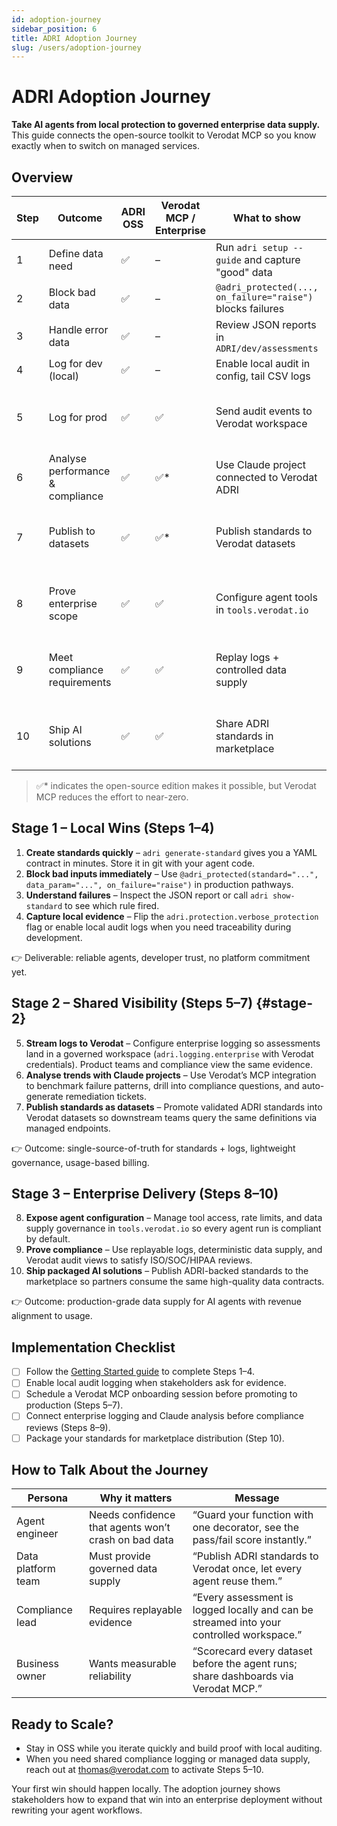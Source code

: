 ```yaml
---
id: adoption-journey
sidebar_position: 6
title: ADRI Adoption Journey
slug: /users/adoption-journey
---
```


# ADRI Adoption Journey

**Take AI agents from local protection to governed enterprise data supply.** This guide connects the open-source toolkit to Verodat MCP so you know exactly when to switch on managed services.

## Overview

| Step | Outcome | ADRI OSS | Verodat MCP / Enterprise | What to show | Revenue Model |
|------|---------|----------|---------------------------|--------------|---------------|
| 1 | Define data need | ✅ | – | Run `adri setup --guide` and capture "good" data | OSS – Free |
| 2 | Block bad data | ✅ | – | `@adri_protected(..., on_failure="raise")` blocks failures | OSS – Free |
| 3 | Handle error data | ✅ | – | Review JSON reports in `ADRI/dev/assessments` | OSS – Free |
| 4 | Log for dev (local) | ✅ | – | Enable local audit in config, tail CSV logs | OSS – Free |
| 5 | Log for prod | ✅ | ✅ | Send audit events to Verodat workspace | Token burn-down (single app) |
| 6 | Analyse performance & compliance | ✅ | ✅* | Use Claude project connected to Verodat ADRI | Token burn-down |
| 7 | Publish to datasets | ✅ | ✅* | Publish standards to Verodat datasets | Token burn-down + Dataset licence |
| 8 | Prove enterprise scope | ✅ | ✅ | Configure agent tools in `tools.verodat.io` | Token burn-down + Dataset licence |
| 9 | Meet compliance requirements | ✅ | ✅ | Replay logs + controlled data supply | Token burn-down + Dataset licence |
| 10 | Ship AI solutions | ✅ | ✅ | Share ADRI standards in marketplace | Token burn-down + Dataset licence |

> ✅* indicates the open-source edition makes it possible, but Verodat MCP reduces the effort to near-zero.

## Stage 1 – Local Wins (Steps 1–4)

1. **Create standards quickly** – `adri generate-standard` gives you a YAML contract in minutes. Store it in git with your agent code.
2. **Block bad inputs immediately** – Use `@adri_protected(standard="...", data_param="...", on_failure="raise")` in production pathways.
3. **Understand failures** – Inspect the JSON report or call `adri show-standard` to see which rule fired.
4. **Capture local evidence** – Flip the `adri.protection.verbose_protection` flag or enable local audit logs when you need traceability during development.

👉 Deliverable: reliable agents, developer trust, no platform commitment yet.

## Stage 2 – Shared Visibility (Steps 5–7) {#stage-2}

5. **Stream logs to Verodat** – Configure enterprise logging so assessments land in a governed workspace (`adri.logging.enterprise` with Verodat credentials). Product teams and compliance view the same evidence.
6. **Analyse trends with Claude projects** – Use Verodat’s MCP integration to benchmark failure patterns, drill into compliance questions, and auto-generate remediation tickets.
7. **Publish standards as datasets** – Promote validated ADRI standards into Verodat datasets so downstream teams query the same definitions via managed endpoints.

👉 Outcome: single-source-of-truth for standards + logs, lightweight governance, usage-based billing.

## Stage 3 – Enterprise Delivery (Steps 8–10)

8. **Expose agent configuration** – Manage tool access, rate limits, and data supply governance in `tools.verodat.io` so every agent run is compliant by default.
9. **Prove compliance** – Use replayable logs, deterministic data supply, and Verodat audit views to satisfy ISO/SOC/HIPAA reviews.
10. **Ship packaged AI solutions** – Publish ADRI-backed standards to the marketplace so partners consume the same high-quality data contracts.

👉 Outcome: production-grade data supply for AI agents with revenue alignment to usage.

## Implementation Checklist

- [ ] Follow the [Getting Started guide](getting-started.md) to complete Steps 1–4.
- [ ] Enable local audit logging when stakeholders ask for evidence.
- [ ] Schedule a Verodat MCP onboarding session before promoting to production (Steps 5–7).
- [ ] Connect enterprise logging and Claude analysis before compliance reviews (Steps 8–9).
- [ ] Package your standards for marketplace distribution (Step 10).

## How to Talk About the Journey

| Persona | Why it matters | Message |
|---------|----------------|---------|
| Agent engineer | Needs confidence that agents won’t crash on bad data | “Guard your function with one decorator, see the pass/fail score instantly.” |
| Data platform team | Must provide governed data supply | “Publish ADRI standards to Verodat once, let every agent reuse them.” |
| Compliance lead | Requires replayable evidence | “Every assessment is logged locally and can be streamed into your controlled workspace.” |
| Business owner | Wants measurable reliability | “Scorecard every dataset before the agent runs; share dashboards via Verodat MCP.” |

## Ready to Scale?

- Stay in OSS while you iterate quickly and build proof with local auditing.
- When you need shared compliance logging or managed data supply, reach out at [thomas@verodat.com](mailto:thomas@verodat.com) to activate Steps 5–10.

Your first win should happen locally. The adoption journey shows stakeholders how to expand that win into an enterprise deployment without rewriting your agent workflows.
